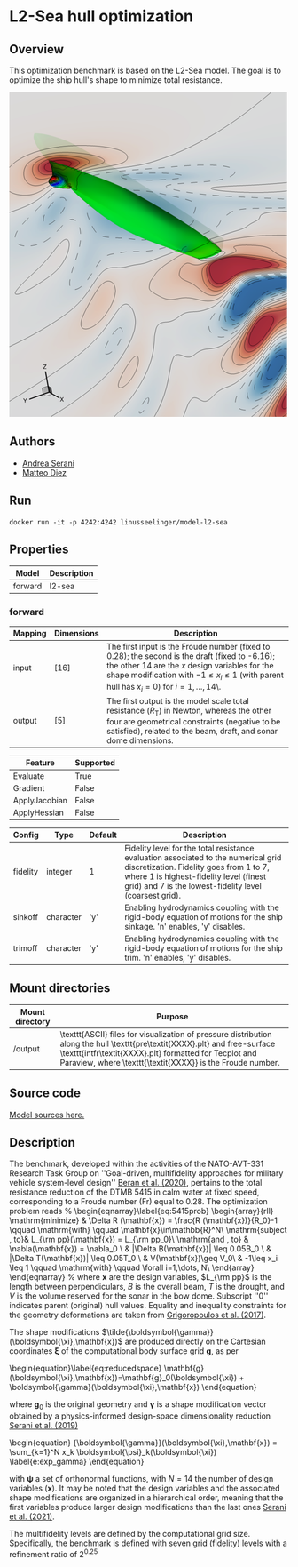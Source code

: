# L2-Sea hull optimization

## Overview

This optimization benchmark is based on the L2-Sea model. The goal is to optimize the ship hull's shape to minimize total resistance.

![L2-Sea-Model](https://raw.githubusercontent.com/UM-Bridge/benchmarks/main/models/l2-sea/l2sea_example.png "DTMB 5415 view of the wave elevation pattern and pressure field on the hull surface")

## Authors
- [Andrea Serani](mailto:andrea.serani@cnr.it)
- [Matteo Diez](mailto:matteo.diez@cnr.it)

## Run
```
docker run -it -p 4242:4242 linusseelinger/model-l2-sea
```

## Properties

Model | Description
---|---
forward | l2-sea

### forward
Mapping | Dimensions | Description
---|---|---
input | [16] | The first input is the Froude number (fixed to 0.28); the second is the draft (fixed to -6.16); the other 14 are the $x$ design variables for the shape modification with $-1\leq x_i \leq 1$  (with parent hull has $x_i = 0$) for $i=1,\dots,14$\\.
output | [5] | The first output is the model scale total resistance ($R_\mathrm{T}$) in Newton, whereas the other four are geometrical constraints (negative to be satisfied), related to the beam, draft, and sonar dome dimensions.

Feature | Supported
---|---
Evaluate | True
Gradient | False
ApplyJacobian | False
ApplyHessian | False

Config | Type | Default | Description
---|---|---|---
fidelity | integer | 1 | Fidelity level for the total resistance evaluation associated to the numerical grid discretization. Fidelity goes from 1 to 7, where 1 is highest-fidelity level (finest grid) and 7 is the lowest-fidelity level (coarsest grid).
sinkoff | character | 'y' | Enabling hydrodynamics coupling with the rigid-body equation of motions for the ship sinkage. 'n' enables, 'y' disables.
trimoff | character | 'y' | Enabling hydrodynamics coupling with the rigid-body equation of motions for the ship trim. 'n' enables, 'y' disables.

## Mount directories
Mount directory | Purpose
---|---
/output | \texttt{ASCII} files for visualization of pressure distribution along the hull \texttt{pre\textit{XXXX}.plt} and free-surface \texttt{intfr\textit{XXXX}.plt} formatted for Tecplot and Paraview, where \texttt{\textit{XXXX}} is the Froude number.

## Source code

[Model sources here.](https://github.com/UM-Bridge/benchmarks/tree/main/models/l2-sea)

## Description

The benchmark, developed within the activities of the NATO-AVT-331 Research Task Group on ''Goal-driven, multifidelity approaches for military vehicle system-level design'' [Beran et al. (2020)](https://doi.org/10.2514/6.2020-3158), pertains to the total resistance reduction of the DTMB 5415 in calm water at fixed speed, corresponding to a Froude number (Fr) equal to 0.28. The optimization problem reads
%
\begin{eqnarray}\label{eq:5415prob}
    \begin{array}{rll}
        \mathrm{minimize}      & \Delta R (\mathbf{x}) = \frac{R (\mathbf{x})}{R_0}-1  \qquad \mathrm{with} \qquad \mathbf{x}\in\mathbb{R}^N\\
        \mathrm{subject \,  to}& L_{\rm pp}(\mathbf{x}) = L_{\rm pp_0}\\
        \mathrm{and \, to}     & \nabla(\mathbf{x}) = \nabla_0 \\
        & |\Delta B(\mathbf{x})| \leq 0.05B_0 \\
        & |\Delta T(\mathbf{x})| \leq 0.05T_0 \\
        & V(\mathbf{x})\geq V_0\\
        & -1\leq x_i \leq 1 \qquad \mathrm{with} \qquad \forall i=1,\dots, N\\
    \end{array}
\end{eqnarray}
%
where $\mathbf{x}$ are the design variables, $L_{\rm pp}$ is the length between perpendiculars, $B$ is the overall beam, $T$ is the drought, and $V$ is the volume reserved for the sonar in the bow dome. Subscript ''0'' indicates parent (original) hull values. Equality and inequality constraints for the geometry deformations are taken from [Grigoropoulos et al. (2017)](https://www.researchgate.net/publication/316941318_Mission-based_hull_form_and_propeller_optimization_of_a_transom_stern_destroyer_for_best_performance_in_the_sea_environment).

The shape modifications $\tilde{\boldsymbol{\gamma}}(\boldsymbol{\xi},\mathbf{x})$ are produced directly on the Cartesian coordinates $\boldsymbol{\xi}$ of the computational body surface grid $\mathbf{g}$, as per

\begin{equation}\label{eq:reducedspace}
    \mathbf{g}(\boldsymbol{\xi},\mathbf{x})=\mathbf{g}_0(\boldsymbol{\xi}) + \boldsymbol{\gamma}(\boldsymbol{\xi},\mathbf{x})
\end{equation}

where $\mathbf{g}_0$ is the original geometry and $\boldsymbol{\gamma}$ is a shape modification vector obtained by a physics-informed design-space dimensionality reduction [Serani et al. (2019)](https://doi.org/10.2514/6.2019-2218)

\begin{equation}
    {\boldsymbol{\gamma}}(\boldsymbol{\xi},\mathbf{x}) = \sum_{k=1}^N x_k \boldsymbol{\psi}_k(\boldsymbol{\xi})
    \label{e:exp_gamma}
\end{equation}

with $\boldsymbol{\psi}$ a set of orthonormal functions, with $N=14$ the number of design variables ($\mathbf{x}$). It may be noted that the design variables and the associated shape modifications are organized in a hierarchical order, meaning that the first variables produce larger design modifications than the last ones [Serani et al. (2021)](https://link.springer.com/article/10.1007/s00366-021-01375-x).

The multifidelity levels are defined by the computational grid size. Specifically, the benchmark is defined with seven grid (fidelity) levels with a refinement ratio of 2$^{0.25}$
